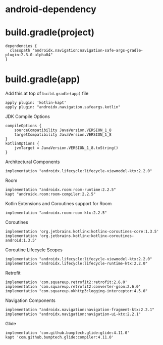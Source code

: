 # android-dependency

# build.gradle(project)
    
    dependencies {
      classpath "androidx.navigation:navigation-safe-args-gradle-plugin:2.3.0-alpha04"
    }

# build.gradle(app)

  Add this at top of `build.gradle(app)` file
   
    apply plugin: 'kotlin-kapt'
    apply plugin: "androidx.navigation.safeargs.kotlin"

   JDK Compile Options 
   
    compileOptions {
        sourceCompatibility JavaVersion.VERSION_1_8
        targetCompatibility JavaVersion.VERSION_1_8
    }
    kotlinOptions {
        jvmTarget = JavaVersion.VERSION_1_8.toString()
    }
    
    
   Architectural Components
   
    implementation "androidx.lifecycle:lifecycle-viewmodel-ktx:2.2.0"

   Room
   
    implementation "androidx.room:room-runtime:2.2.5"
    kapt "androidx.room:room-compiler:2.2.5"

   Kotlin Extensions and Coroutines support for Room
   
    implementation "androidx.room:room-ktx:2.2.5"

   Coroutines
   
    implementation 'org.jetbrains.kotlinx:kotlinx-coroutines-core:1.3.5'
    implementation 'org.jetbrains.kotlinx:kotlinx-coroutines-android:1.3.5'

   Coroutine Lifecycle Scopes
   
    implementation "androidx.lifecycle:lifecycle-viewmodel-ktx:2.2.0"
    implementation "androidx.lifecycle:lifecycle-runtime-ktx:2.2.0"

   Retrofit
   
    implementation 'com.squareup.retrofit2:retrofit:2.6.0'
    implementation 'com.squareup.retrofit2:converter-gson:2.6.0'
    implementation "com.squareup.okhttp3:logging-interceptor:4.5.0"

   Navigation Components
   
    implementation "androidx.navigation:navigation-fragment-ktx:2.2.1"
    implementation "androidx.navigation:navigation-ui-ktx:2.2.1"

   Glide
   
    implementation 'com.github.bumptech.glide:glide:4.11.0'
    kapt 'com.github.bumptech.glide:compiler:4.11.0'
